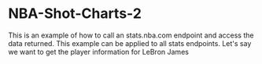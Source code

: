 # NBA-Shot-Charts-2
This is an example of how to call an stats.nba.com endpoint and access the data returned. This example can be applied to all stats endpoints.  Let's say we want to get the player information for LeBron James
